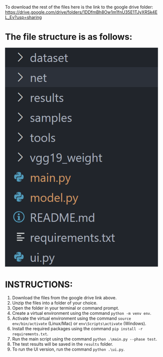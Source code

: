 To download the rest of the files here is the link to the google drive folder: <https://drive.google.com/drive/folders/1DDfmBh8Ow1m1fnU35E1TJyXRSk4EL_Ev?usp=sharing>

# The file structure is as follows:
![alt text](image.png)

# INSTRUCTIONS:
1. Download the files from the google drive link above.
2. Unzip the files into a folder of your choice.
3. Open the folder in your terminal or command prompt.
4. Create a virtual environment using the command `python -m venv env`.
5. Activate the virtual environment using the command `source env/bin/activate` (Linux/Mac) or `env\Scripts\activate` (Windows).
6. Install the required packages using the command `pip install -r requirements.txt`.
7. Run the main script using the command `python .\main.py --phase test`.
8. The test results will be saved in the `results` folder.
9. To run the UI version, run the command `python .\ui.py`.